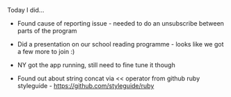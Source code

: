 Today I did...

* Found cause of reporting issue - needed to do an unsubscribe between parts of the program
* Did a presentation on our school reading programme - looks like we got a few more to join :)
* NY got the app running, still need to fine tune it though

* Found out about string concat via << operator from github ruby styleguide - https://github.com/styleguide/ruby